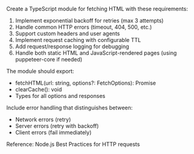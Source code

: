 Create a TypeScript module for fetching HTML with these requirements:

1. Implement exponential backoff for retries (max 3 attempts)
2. Handle common HTTP errors (timeout, 404, 500, etc.)
3. Support custom headers and user agents
4. Implement request caching with configurable TTL
5. Add request/response logging for debugging
6. Handle both static HTML and JavaScript-rendered pages (using puppeteer-core if needed)

The module should export:
- fetchHTML(url: string, options?: FetchOptions): Promise<string>
- clearCache(): void
- Types for all options and responses

Include error handling that distinguishes between:
- Network errors (retry)
- Server errors (retry with backoff)
- Client errors (fail immediately)

Reference: Node.js Best Practices for HTTP requests